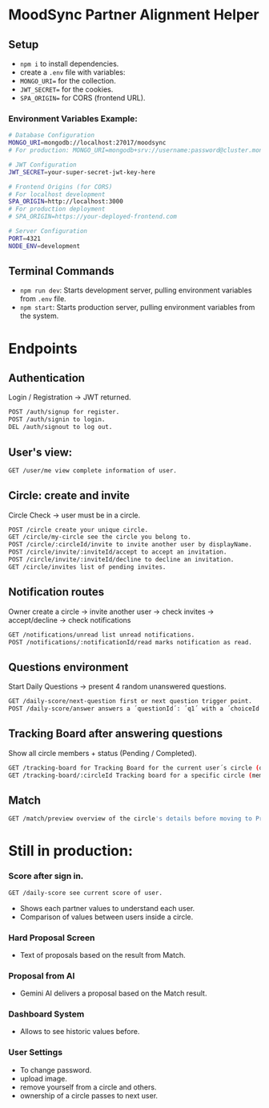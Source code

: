 # MoodSync Partner Alignment Helper

## Setup

- `npm i` to install dependencies.
- create a `.env` file with variables:
- `MONGO_URI=` for the collection.
- `JWT_SECRET=` for the cookies.
- `SPA_ORIGIN=` for CORS (frontend URL).

### Environment Variables Example:

```bash
# Database Configuration
MONGO_URI=mongodb://localhost:27017/moodsync
# For production: MONGO_URI=mongodb+srv://username:password@cluster.mongodb.net/moodsync

# JWT Configuration
JWT_SECRET=your-super-secret-jwt-key-here

# Frontend Origins (for CORS)
# For localhost development
SPA_ORIGIN=http://localhost:3000
# For production deployment
# SPA_ORIGIN=https://your-deployed-frontend.com

# Server Configuration
PORT=4321
NODE_ENV=development
```

## Terminal Commands

- `npm run dev`: Starts development server, pulling environment variables from `.env` file.
- `npm start`: Starts production server, pulling environment variables from the system.

# Endpoints

## Authentication

Login / Registration → JWT returned.

```bash
POST /auth/signup for register.
POST /auth/signin to login.
DEL /auth/signout to log out.
```

## User's view:

```bash
GET /user/me view complete information of user.
```

## Circle: create and invite

Circle Check → user must be in a circle.

```bash
POST /circle create your unique circle.
GET /circle/my-circle see the circle you belong to.
POST /circle/:circleId/invite to invite another user by displayName.
POST /circle/invite/:inviteId/accept to accept an invitation.
POST /circle/invite/:inviteId/decline to decline an invitation.
GET /circle/invites list of pending invites.
```

## Notification routes

Owner create a circle → invite another user → check invites → accept/decline → check notifications

```bash
GET /notifications/unread list unread notifications.
POST /notifications/:notificationId/read marks notification as read.
```

## Questions environment

Start Daily Questions → present 4 random unanswered questions.

```bash
GET /daily-score/next-question first or next question trigger point.
POST /daily-score/answer answers a ´questionId´: ´q1´ with a ´choiceId´ : ´a´ or ´b´.
```

## Tracking Board after answering questions

Show all circle members + status (Pending / Completed).

```bash
GET /tracking-board for Tracking Board for the current user´s circle (owner case).
GET /tracking-board/:circleId Tracking board for a specific circle (member case).
```

## Match

```bash
GET /match/preview overview of the circle's details before moving to Proposal.
```

# Still in production:

### Score after sign in.

```bash
GET /daily-score see current score of user.
```

- Shows each partner values to understand each user.
- Comparison of values between users inside a circle.

### Hard Proposal Screen

- Text of proposals based on the result from Match.

### Proposal from AI

- Gemini AI delivers a proposal based on the Match result.

### Dashboard System

- Allows to see historic values before.

### User Settings

- To change password.
- upload image.
- remove yourself from a circle and others.
- ownership of a circle passes to next user.
